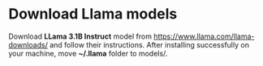 # Download Llama models

Download **LLama 3.1B Instruct** model from https://www.llama.com/llama-downloads/ and follow their instructions.
After installing successfully on your machine, move **~/.llama** folder to models/.
